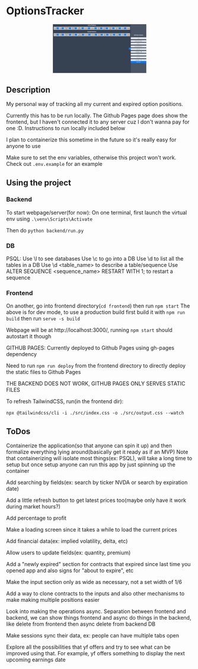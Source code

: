 # OptionsTracker
<p align="center">
    <img src="docs/options_tracker_landing.png" alt="drawing" width="50%">
</p>

## Description
My personal way of tracking all my current and expired option positions.

Currently this has to be run locally. The Github Pages page does show the frontend, but I haven't connected it to any server cuz I don't wanna pay for one :D. Instructions to run locally included below

I plan to containerize this sometime in the future so it's really easy for anyone to use

Make sure to set the env variables, otherwise this project won't work. Check out `.env.example` for an example

## Using the project
### Backend
To start webpage/server(for now):
On one terminal, first launch the virtual env using `.\venv\Scripts\Activate`

Then do `python backend/run.py`

### DB
PSQL:
Use \l to see databases
Use \c <DB> to go into a DB
Use \d to list all the tables in a DB
Use \d <table_name> to describe a table/sequence
Use ALTER SEQUENCE <sequence_name> RESTART WITH 1; to restart a sequence

### Frontend
On another, go into frontend directory(`cd frontend`) then run `npm start`
The above is for dev mode, to use a production build first build it with `npm run build` then run `serve -s build`

Webpage will be at http://localhost:3000/, running `npm start` should autostart it though

GITHUB PAGES:
Currently deployed to Github Pages using gh-pages dependency

Need to run `npm run deploy` from the frontend directory to directly deploy the static files to Github Pages

THE BACKEND DOES NOT WORK, GITHUB PAGES ONLY SERVES STATIC FILES

To refresh TailwindCSS, run(in the frontend dir):
```
npx @tailwindcss/cli -i ./src/index.css -o ./src/output.css --watch
```


## ToDos
Containerize the application(so that anyone can spin it up) and then formalize everything lying around(basically get it ready as if an MVP)
Note that containerizing will isolate most things(ex: PSQL), will take a long time to setup but once setup anyone can run this app
by just spinning up the container

Add searching by fields(ex: search by ticker NVDA or search by expiration date)

Add a little refresh button to get latest prices too(maybe only have it work during market hours?)

Add percentage to profit

Make a loading screen since it takes a while to load the current prices

Add financial data(ex: implied volatility, delta, etc)

Allow users to update fields(ex: quantity, premium)

Add a "newly expired" section for contracts that expired since last time you opened app and also signs for "about to expire", etc

Make the input section only as wide as necessary, not a set width of 1/6

Add a way to clone contracts to the inputs and also other mechanisms to make making multiple positions easier

Look into making the operations async. Separation between frontend and backend, we can show things frontend and async do things in the backend, like delete from frontend then async delete from backend DB

Make sessions sync their data, ex: people can have multiple tabs open

Explore all the possibilities that yf offers and try to see what can be improved using that. For example, yf offers something to display the next upcoming earnings date
